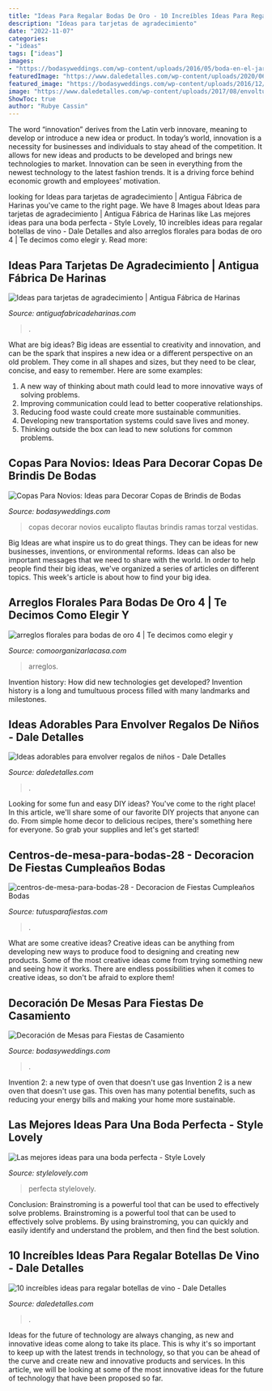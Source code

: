 ```yaml
---
title: "Ideas Para Regalar Bodas De Oro - 10 Increíbles Ideas Para Regalar Botellas De Vino"
description: "Ideas para tarjetas de agradecimiento"
date: "2022-11-07"
categories:
- "ideas"
tags: ["ideas"]
images:
- "https://bodasyweddings.com/wp-content/uploads/2016/05/boda-en-el-jardin-botanico-de-Brooklyn-1.jpg"
featuredImage: "https://www.daledetalles.com/wp-content/uploads/2020/06/botellas-decoradas8.jpg"
featured_image: "https://bodasyweddings.com/wp-content/uploads/2016/12/Flautas-de-champagne.jpg"
image: "https://www.daledetalles.com/wp-content/uploads/2017/08/envolturas-de-animales14.jpg"
ShowToc: true
author: "Rubye Cassin"
---
```



The word “innovation” derives from the Latin verb innovare, meaning to develop or introduce a new idea or product. In today’s world, innovation is a necessity for businesses and individuals to stay ahead of the competition. It allows for new ideas and products to be developed and brings new technologies to market. Innovation can be seen in everything from the newest technology to the latest fashion trends. It is a driving force behind economic growth and employees’ motivation.

	

		
looking for Ideas para tarjetas de agradecimiento | Antigua Fábrica de Harinas you've came to the right page. We have 8 Images about Ideas para tarjetas de agradecimiento | Antigua Fábrica de Harinas like Las mejores ideas para una boda perfecta - Style Lovely, 10 increíbles ideas para regalar botellas de vino - Dale Detalles and also arreglos florales para bodas de oro 4 | Te decimos como elegir y. Read more:
		
    
## Ideas Para Tarjetas De Agradecimiento | Antigua Fábrica De Harinas

<img loading=lazy src="https://antiguafabricadeharinas.com/wp-content/uploads/2019/06/ideas-tarjetas-agradecimiento-11.jpg" onerror="this.onerror=null;this.src='https://tse2.mm.bing.net/th?id=OIP.ES0d0bXwW9Yg6mRm7ghsxgHaLH&amp;pid=15.1';" alt="Ideas para tarjetas de agradecimiento | Antigua Fábrica de Harinas">

_Source: antiguafabricadeharinas.com_

>. 

	

What are big ideas?
Big ideas are essential to creativity and innovation, and can be the spark that inspires a new idea or a different perspective on an old problem. They come in all shapes and sizes, but they need to be clear, concise, and easy to remember. Here are some examples:
1. A new way of thinking about math could lead to more innovative ways of solving problems. 
2. Improving communication could lead to better cooperative relationships. 
3. Reducing food waste could create more sustainable communities. 
4. Developing new transportation systems could save lives and money. 
5. Thinking outside the box can lead to new solutions for common problems.

    
## Copas Para Novios: Ideas Para Decorar Copas De Brindis De Bodas

<img loading=lazy src="https://bodasyweddings.com/wp-content/uploads/2016/12/Flautas-de-champagne.jpg" onerror="this.onerror=null;this.src='https://tse4.mm.bing.net/th?id=OIP.KI6ZgVSBEtfpGI46dnDAVAHaLI&amp;pid=15.1';" alt="Copas Para Novios: Ideas para Decorar Copas de Brindis de Bodas">

_Source: bodasyweddings.com_

>copas decorar novios eucalipto flautas brindis ramas torzal vestidas. 

	

Big Ideas are what inspire us to do great things. They can be ideas for new businesses, inventions, or environmental reforms. Ideas can also be important messages that we need to share with the world. In order to help people find their big ideas, we've organized a series of articles on different topics. This week's article is about how to find your big idea.

    
## Arreglos Florales Para Bodas De Oro 4 | Te Decimos Como Elegir Y

<img loading=lazy src="https://comoorganizarlacasa.com/bodas/wp-content/uploads/2018/03/arreglos-florales-para-bodas-de-oro-4.jpg" onerror="this.onerror=null;this.src='https://tse2.mm.bing.net/th?id=OIP.8J8eXAuxjx2qqVOaW1ytiQDIEs&amp;pid=15.1';" alt="arreglos florales para bodas de oro 4 | Te decimos como elegir y">

_Source: comoorganizarlacasa.com_

>arreglos. 

	

Invention history: How did new technologies get developed?
Invention history is a long and tumultuous process filled with many landmarks and milestones.

    
## Ideas Adorables Para Envolver Regalos De Niños - Dale Detalles

<img loading=lazy src="https://www.daledetalles.com/wp-content/uploads/2017/08/envolturas-de-animales14.jpg" onerror="this.onerror=null;this.src='https://tse3.mm.bing.net/th?id=OIP.6XK0TMRszu1avwms3TTJpgHaK8&amp;pid=15.1';" alt="Ideas adorables para envolver regalos de niños - Dale Detalles">

_Source: daledetalles.com_

>. 

	

Looking for some fun and easy DIY ideas? You've come to the right place! In this article, we'll share some of our favorite DIY projects that anyone can do. From simple home decor to delicious recipes, there's something here for everyone. So grab your supplies and let's get started!

    
## Centros-de-mesa-para-bodas-28 - Decoracion De Fiestas Cumpleaños Bodas

<img loading=lazy src="https://tutusparafiestas.com/wp-content/uploads/2016/11/Centros-de-mesa-para-bodas-28.jpg" onerror="this.onerror=null;this.src='https://tse1.mm.bing.net/th?id=OIP.u4X7QLFS9CvDu1lIDVfqsAHaJ4&amp;pid=15.1';" alt="centros-de-mesa-para-bodas-28 - Decoracion de Fiestas Cumpleaños Bodas">

_Source: tutusparafiestas.com_

>. 

	

What are some creative ideas?
Creative ideas can be anything from developing new ways to produce food to designing and creating new products. Some of the most creative ideas come from trying something new and seeing how it works. There are endless possibilities when it comes to creative ideas, so don't be afraid to explore them!

    
## Decoración De Mesas Para Fiestas De Casamiento

<img loading=lazy src="https://bodasyweddings.com/wp-content/uploads/2016/05/boda-en-el-jardin-botanico-de-Brooklyn-1.jpg" onerror="this.onerror=null;this.src='https://tse1.mm.bing.net/th?id=OIP.MmGREJ_DVYWyoCLfDKg6TwHaKH&amp;pid=15.1';" alt="Decoración de Mesas para Fiestas de Casamiento">

_Source: bodasyweddings.com_

>. 

	

Invention 2: a new type of oven that doesn't use gas
Invention 2 is a new oven that doesn't use gas. This oven has many potential benefits, such as reducing your energy bills and making your home more sustainable.

    
## Las Mejores Ideas Para Una Boda Perfecta - Style Lovely

<img loading=lazy src="http://stylelovely.com/wp-content/uploads/ideas_para_novias-entrada-deco.jpg" onerror="this.onerror=null;this.src='https://tse4.mm.bing.net/th?id=OIP.C3P7WzQwoGg1Q439lN8PvAHaLZ&amp;pid=15.1';" alt="Las mejores ideas para una boda perfecta - Style Lovely">

_Source: stylelovely.com_

>perfecta stylelovely. 

	

Conclusion: Brainstroming is a powerful tool that can be used to effectively solve problems.
Brainstroming is a powerful tool that can be used to effectively solve problems. By using brainstroming, you can quickly and easily identify and understand the problem, and then find the best solution.

    
## 10 Increíbles Ideas Para Regalar Botellas De Vino - Dale Detalles

<img loading=lazy src="https://www.daledetalles.com/wp-content/uploads/2020/06/botellas-decoradas8.jpg" onerror="this.onerror=null;this.src='https://tse4.mm.bing.net/th?id=OIP.PndQ-8nrnuYTD2UbjPqgEgHaJ4&amp;pid=15.1';" alt="10 increíbles ideas para regalar botellas de vino - Dale Detalles">

_Source: daledetalles.com_

>. 

	

Ideas for the future of technology are always changing, as new and innovative ideas come along to take its place. This is why it's so important to keep up with the latest trends in technology, so that you can be ahead of the curve and create new and innovative products and services. In this article, we will be looking at some of the most innovative ideas for the future of technology that have been proposed so far.

